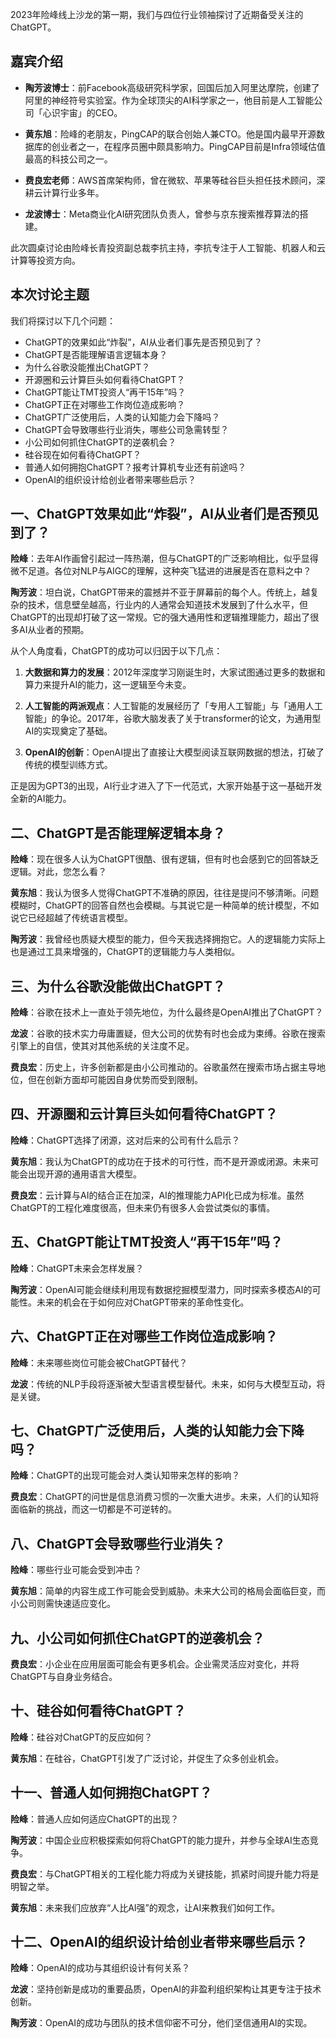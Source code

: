 2023年险峰线上沙龙的第一期，我们与四位行业领袖探讨了近期备受关注的ChatGPT。

## 嘉宾介绍

- **陶芳波博士**：前Facebook高级研究科学家，回国后加入阿里达摩院，创建了阿里的神经符号实验室。作为全球顶尖的AI科学家之一，他目前是人工智能公司「心识宇宙」的CEO。
  
- **黄东旭**：险峰的老朋友，PingCAP的联合创始人兼CTO。他是国内最早开源数据库的创业者之一，在程序员圈中颇具影响力。PingCAP目前是Infra领域估值最高的科技公司之一。

- **费良宏老师**：AWS首席架构师，曾在微软、苹果等硅谷巨头担任技术顾问，深耕云计算行业多年。

- **龙波博士**：Meta商业化AI研究团队负责人，曾参与京东搜索推荐算法的搭建。

此次圆桌讨论由险峰长青投资副总裁李抗主持，李抗专注于人工智能、机器人和云计算等投资方向。

## 本次讨论主题

我们将探讨以下几个问题：

- ChatGPT的效果如此“炸裂”，AI从业者们事先是否预见到了？
- ChatGPT是否能理解语言逻辑本身？
- 为什么谷歌没能推出ChatGPT？
- 开源圈和云计算巨头如何看待ChatGPT？
- ChatGPT能让TMT投资人“再干15年”吗？
- ChatGPT正在对哪些工作岗位造成影响？
- ChatGPT广泛使用后，人类的认知能力会下降吗？
- ChatGPT会导致哪些行业消失，哪些公司急需转型？
- 小公司如何抓住ChatGPT的逆袭机会？
- 硅谷现在如何看待ChatGPT？
- 普通人如何拥抱ChatGPT？报考计算机专业还有前途吗？
- OpenAI的组织设计给创业者带来哪些启示？

## 一、ChatGPT效果如此“炸裂”，AI从业者们是否预见到了？

**险峰**：去年AI作画曾引起过一阵热潮，但与ChatGPT的广泛影响相比，似乎显得微不足道。各位对NLP与AIGC的理解，这种突飞猛进的进展是否在意料之中？

**陶芳波**：坦白说，ChatGPT带来的震撼并不亚于屏幕前的每个人。传统上，越复杂的技术，信息壁垒越高，行业内的人通常会知道技术发展到了什么水平，但ChatGPT的出现却打破了这一常规。它的强大通用性和逻辑推理能力，超出了很多AI从业者的预期。

从个人角度看，ChatGPT的成功可以归因于以下几点：

1. **大数据和算力的发展**：2012年深度学习刚诞生时，大家试图通过更多的数据和算力来提升AI的能力，这一逻辑至今未变。
  
2. **人工智能的两派观点**：人工智能的发展经历了「专用人工智能」与「通用人工智能」的争论。2017年，谷歌大脑发表了关于transformer的论文，为通用型AI的实现奠定了基础。

3. **OpenAI的创新**：OpenAI提出了直接让大模型阅读互联网数据的想法，打破了传统的模型训练方式。

正是因为GPT3的出现，AI行业才进入了下一代范式，大家开始基于这一基础开发全新的AI能力。

## 二、ChatGPT是否能理解逻辑本身？

**险峰**：现在很多人认为ChatGPT很酷、很有逻辑，但有时也会感到它的回答缺乏逻辑。对此，您怎么看？

**黄东旭**：我认为很多人觉得ChatGPT不准确的原因，往往是提问不够清晰。问题模糊时，ChatGPT的回答自然也会模糊。与其说它是一种简单的统计模型，不如说它已经超越了传统语言模型。

**陶芳波**：我曾经也质疑大模型的能力，但今天我选择拥抱它。人的逻辑能力实际上也是通过工具来增强的，ChatGPT的逻辑能力与人类相似。

## 三、为什么谷歌没能做出ChatGPT？

**险峰**：谷歌在技术上一直处于领先地位，为什么最终是OpenAI推出了ChatGPT？

**龙波**：谷歌的技术实力毋庸置疑，但大公司的优势有时也会成为束缚。谷歌在搜索引擎上的自信，使其对其他系统的关注度不足。

**费良宏**：历史上，许多创新都是由小公司推动的。谷歌虽然在搜索市场占据主导地位，但在创新方面却可能因自身优势而受到限制。

## 四、开源圈和云计算巨头如何看待ChatGPT？

**险峰**：ChatGPT选择了闭源，这对后来的公司有什么启示？

**黄东旭**：我认为ChatGPT的成功在于技术的可行性，而不是开源或闭源。未来可能会出现开源的通用语言大模型。

**费良宏**：云计算与AI的结合正在加深，AI的推理能力API化已成为标准。虽然ChatGPT的工程化难度很高，但未来仍有很多人会尝试类似的事情。

## 五、ChatGPT能让TMT投资人“再干15年”吗？

**险峰**：ChatGPT未来会怎样发展？

**陶芳波**：OpenAI可能会继续利用现有数据挖掘模型潜力，同时探索多模态AI的可能性。未来的机会在于如何应对ChatGPT带来的革命性变化。

## 六、ChatGPT正在对哪些工作岗位造成影响？

**险峰**：未来哪些岗位可能会被ChatGPT替代？

**龙波**：传统的NLP手段将逐渐被大型语言模型替代。未来，如何与大模型互动，将是关键。

## 七、ChatGPT广泛使用后，人类的认知能力会下降吗？

**险峰**：ChatGPT的出现可能会对人类认知带来怎样的影响？

**费良宏**：ChatGPT的问世是信息消费习惯的一次重大进步。未来，人们的认知将面临新的挑战，而这一切都是不可逆转的。

## 八、ChatGPT会导致哪些行业消失？

**险峰**：哪些行业可能会受到冲击？

**黄东旭**：简单的内容生成工作可能会受到威胁。未来大公司的格局会面临巨变，而小公司则需快速适应变化。

## 九、小公司如何抓住ChatGPT的逆袭机会？

**费良宏**：小企业在应用层面可能会有更多机会。企业需灵活应对变化，并将ChatGPT与自身业务结合。

## 十、硅谷如何看待ChatGPT？

**险峰**：硅谷对ChatGPT的反应如何？

**黄东旭**：在硅谷，ChatGPT引发了广泛讨论，并促生了众多创业机会。

## 十一、普通人如何拥抱ChatGPT？

**险峰**：普通人应如何适应ChatGPT的出现？

**陶芳波**：中国企业应积极探索如何将ChatGPT的能力提升，并参与全球AI生态竞争。

**费良宏**：与ChatGPT相关的工程化能力将成为关键技能，抓紧时间提升能力将是明智之举。

**黄东旭**：未来我们应放弃“人比AI强”的观念，让AI来教我们如何工作。

## 十二、OpenAI的组织设计给创业者带来哪些启示？

**险峰**：OpenAI的成功与其组织设计有何关系？

**龙波**：坚持创新是成功的重要品质，OpenAI的非盈利组织架构让其更专注于技术创新。

**陶芳波**：OpenAI的成功与团队的技术信仰密不可分，他们坚信通用AI的实现。